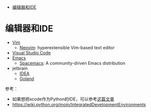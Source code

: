 

- [编辑器和IDE](#%e7%bc%96%e8%be%91%e5%99%a8%e5%92%8cide)

# 编辑器和IDE

- [Vim](http://www.vim.org/)
  - [Neovim](https://neovim.io/): hyperextensible Vim-based text editor
- [Visual Studio Code](https://code.visualstudio.com/)
- [Emacs](http://www.gnu.org/software/emacs/)
  - [Spacemacs](https://github.com/syl20bnr/spacemacs): A community-driven Emacs distribution
- jetbrain
  - [IDEA](https://www.jetbrains.com/idea/)
  - [Goland](https://www.jetbrains.com/go/)

参考：

- 如果想把xcode作为Python的IDE，可以参考[这篇文章](http://blog.netsh.org/posts/xcode-python_1846.netsh.html)
- https://wiki.python.org/moin/IntegratedDevelopmentEnvironments
